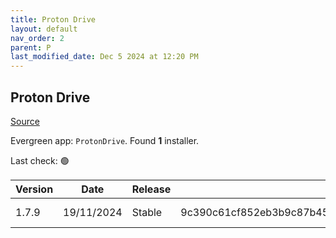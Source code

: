 ```yaml
---
title: Proton Drive
layout: default
nav_order: 2
parent: P
last_modified_date: Dec 5 2024 at 12:20 PM
---
```


## Proton Drive

[Source](https://proton.me/drive/)

Evergreen app: `ProtonDrive`. Found **1** installer.

Last check: 🟢

| Version | Date       | Release | Sha512                                                                                                                           | Type | URI                                                                                                                                                                    |
| ------- | ---------- | ------- | -------------------------------------------------------------------------------------------------------------------------------- | ---- | ---------------------------------------------------------------------------------------------------------------------------------------------------------------------- |
| 1.7.9   | 19/11/2024 | Stable  | 9c390c61cf852eb3b9c87b4569ee1b11ae69990593b1ed6dfb61d57634db004d9d546d2c74ca6cf7e7cf0f8e68b0493f78c0cb3be88399360183b564fa7da324 | exe  | [https://proton.me/download/drive/windows/1.7.9/Proton%20Drive%20Setup%201.7.9.exe](https://proton.me/download/drive/windows/1.7.9/Proton%20Drive%20Setup%201.7.9.exe) |
